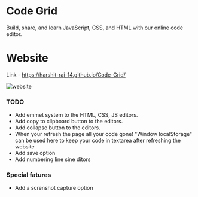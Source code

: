 # Code Grid
Build, share, and learn JavaScript, CSS, and HTML with our online code editor.

# Website
Link - https://harshit-raj-14.github.io/Code-Grid/

![website](https://user-images.githubusercontent.com/98808802/216619788-4151de05-196a-4e18-98c8-903f1e328902.png)


### TODO
* Add emmet system to the HTML, CSS, JS editors.
* Add copy to clipboard button to the editors.
* Add collapse button to the editors.
* When your refresh the page all your code gone! "Window localStorage" can be used here to keep your code in textarea after refreshing  the website
* Add save option
* Add numbering line sine ditors


### Special fatures 
* Add a screnshot capture option

